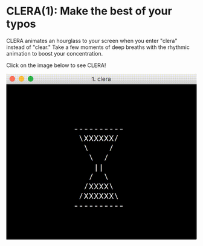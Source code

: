 # CLERA(1): Make the best of your typos

CLERA animates an hourglass to your screen when you enter "clera" instead of "clear." Take a few moments of deep breaths with the rhythmic animation to boost your concentration. 

Click on the image below to see CLERA!

<p align="center">
  <img src="clera.gif"/>
</p>
